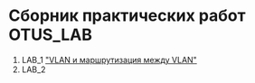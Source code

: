 # Сборник практических работ OTUS_LAB

1. LAB_1 ["VLAN и маршрутизация между VLAN"](https://github.com/Maksim693/OTUS_LAB/tree/main/Practical_LAB/LAB_1)
2. LAB_2
